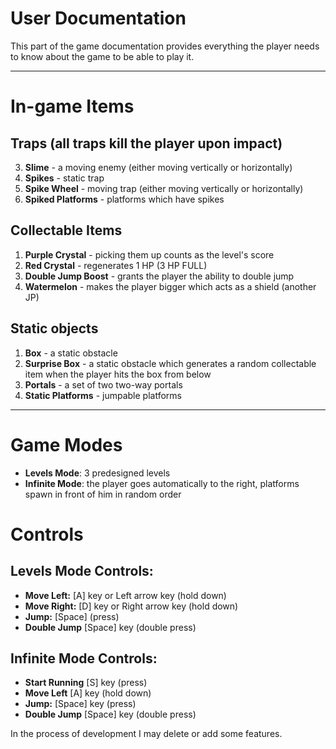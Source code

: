 # User Documentation
This part of the game documentation provides everything the player needs to know about the game to be able to play it.

---

# In-game Items

## Traps (all traps kill the player upon impact)
3. **Slime** - a moving enemy (either moving vertically or horizontally)
2. **Spikes** - static trap
3. **Spike Wheel** - moving trap (either moving vertically or horizontally)
4. **Spiked Platforms** - platforms which have spikes

## Collectable Items
1. **Purple Crystal** - picking them up counts as the level's score
2. **Red Crystal** - regenerates 1 HP (3 HP FULL)
3. **Double Jump Boost** - grants the player the ability to double jump
4. **Watermelon** - makes the player bigger which acts as a shield (another JP)

## Static objects
1. **Box** - a static obstacle
2. **Surprise Box** - a static obstacle which generates a random collectable item when the player hits the box from below
3. **Portals** - a set of two two-way portals
4. **Static Platforms** - jumpable platforms 

---

# Game Modes

- **Levels Mode**: 3 predesigned levels
- **Infinite Mode**: the player goes automatically to the right, platforms spawn in front of him in random order

# Controls

## Levels Mode Controls:
- **Move Left:** [A] key or Left arrow key (hold down)
- **Move Right:** [D] key or Right arrow key (hold down)
- **Jump:** [Space]  (press)
- **Double Jump** [Space] key (double press)

## Infinite Mode Controls:
- **Start Running** [S] key (press)
- **Move Left** [A] key (hold down)
- **Jump:** [Space] key (press)
- **Double Jump** [Space] key (double press)

In the process of development I may delete or add some features.